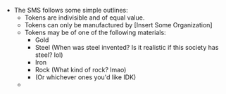 - The SMS follows some simple outlines:
	- Tokens are indivisible and of equal value.
	- Tokens can only be manufactured by [Insert Some Organization]
	- Tokens may be of one of the following materials:
		- Gold
		- Steel (When was steel invented? Is it realistic if this society has steel? lol)
		- Iron
		- Rock (What kind of rock? lmao)
		- (Or whichever ones you'd like IDK)
	-
